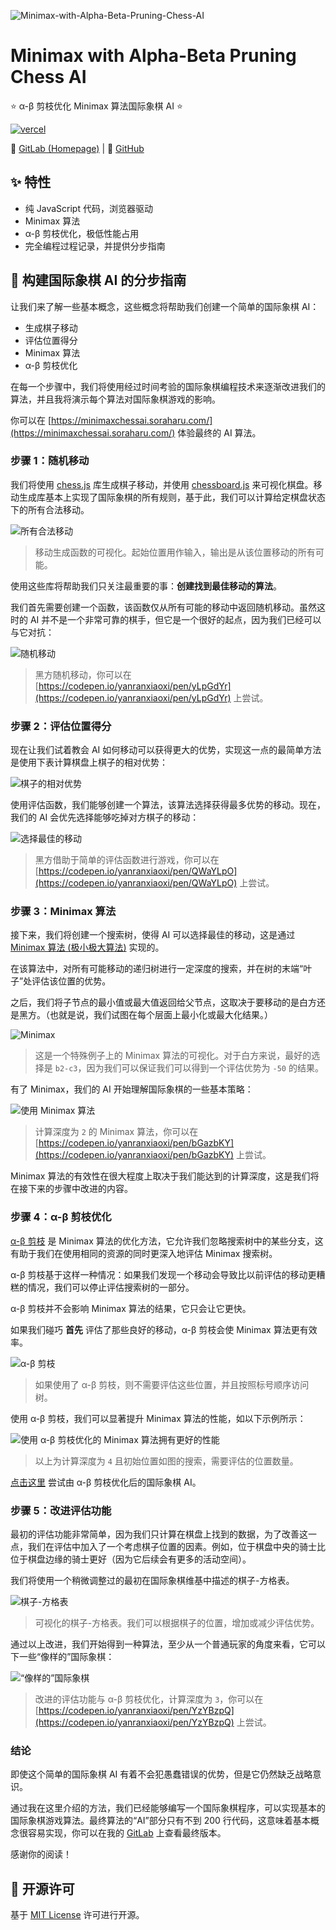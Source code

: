 ![Minimax-with-Alpha-Beta-Pruning-Chess-AI](https://socialify.api.soraharu.com/yanranxiaoxi/Minimax-with-Alpha-Beta-Pruning-Chess-AI/image?description=1&font=KoHo&forks=1&language=1&logo=https%3A%2F%2Fraw.githubusercontent.com%2Fyanranxiaoxi%2FMinimax-with-Alpha-Beta-Pruning-Chess-AI%2Fmain%2Fimages%2Ficon.png&name=1&pattern=Floating%20Cogs&stargazers=1&theme=Light)

# Minimax with Alpha-Beta Pruning Chess AI

⭐ α-β 剪枝优化 Minimax 算法国际象棋 AI ⭐

[![vercel](https://vercelbadge.soraharu.com/?app=chessai)](https://minimaxchessai.soraharu.com/)

🔗 [GitLab (Homepage)](https://gitlab.soraharu.com/XiaoXi/Minimax-with-Alpha-Beta-Pruning-Chess-AI) | 🔗 [GitHub](https://github.com/yanranxiaoxi/Minimax-with-Alpha-Beta-Pruning-Chess-AI)

## ✨ 特性

- 纯 JavaScript 代码，浏览器驱动
- Minimax 算法
- α-β 剪枝优化，极低性能占用
- 完全编程过程记录，并提供分步指南

## 📄 构建国际象棋 AI 的分步指南

让我们来了解一些基本概念，这些概念将帮助我们创建一个简单的国际象棋 AI：

- 生成棋子移动
- 评估位置得分
- Minimax 算法
- α-β 剪枝优化

在每一个步骤中，我们将使用经过时间考验的国际象棋编程技术来逐渐改进我们的算法，并且我将演示每个算法对国际象棋游戏的影响。

你可以在 [https://minimaxchessai.soraharu.com/](https://minimaxchessai.soraharu.com/) 体验最终的 AI 算法。

### 步骤 1：随机移动

我们将使用 [chess.js](https://github.com/jhlywa/chess.js) 库生成棋子移动，并使用 [chessboard.js](https://github.com/oakmac/chessboardjs) 来可视化棋盘。移动生成库基本上实现了国际象棋的所有规则，基于此，我们可以计算给定棋盘状态下的所有合法移动。

![所有合法移动](./docs/images/1.%20all%20legal%20moves.png)

> 移动生成函数的可视化。起始位置用作输入，输出是从该位置移动的所有可能。

使用这些库将帮助我们只关注最重要的事：**创建找到最佳移动的算法**。

我们首先需要创建一个函数，该函数仅从所有可能的移动中返回随机移动。虽然这时的 AI 并不是一个非常可靠的棋手，但它是一个很好的起点，因为我们已经可以与它对抗：

![随机移动](./docs/images/2.%20ugly%20moves.gif)

> 黑方随机移动，你可以在 [https://codepen.io/yanranxiaoxi/pen/yLpGdYr](https://codepen.io/yanranxiaoxi/pen/yLpGdYr) 上尝试。

### 步骤 2：评估位置得分

现在让我们试着教会 AI 如何移动可以获得更大的优势，实现这一点的最简单方法是使用下表计算棋盘上棋子的相对优势：

![棋子的相对优势](./docs/images/3.%20pieces%20advantage.png)

使用评估函数，我们能够创建一个算法，该算法选择获得最多优势的移动。现在，我们的 AI 会优先选择能够吃掉对方棋子的移动：

![选择最佳的移动](./docs/images/4.%20choose%20highest%20evaluation.gif)

> 黑方借助于简单的评估函数进行游戏，你可以在 [https://codepen.io/yanranxiaoxi/pen/QWaYLpO](https://codepen.io/yanranxiaoxi/pen/QWaYLpO) 上尝试。

### 步骤 3：Minimax 算法

接下来，我们将创建一个搜索树，使得 AI 可以选择最佳的移动，这是通过 [Minimax 算法 (极小极大算法)](https://zh.wikipedia.org/wiki/%E6%9E%81%E5%B0%8F%E5%8C%96%E6%9E%81%E5%A4%A7%E7%AE%97%E6%B3%95) 实现的。

在该算法中，对所有可能移动的递归树进行一定深度的搜索，并在树的末端“叶子”处评估该位置的优势。

之后，我们将子节点的最小值或最大值返回给父节点，这取决于要移动的是白方还是黑方。（也就是说，我们试图在每个层面上最小化或最大化结果。）

![Minimax](./docs/images/5.%20Minimax.jpeg)

> 这是一个特殊例子上的 Minimax 算法的可视化。对于白方来说，最好的选择是 `b2-c3`，因为我们可以保证我们可以得到一个评估优势为 `-50` 的结果。

有了 Minimax，我们的 AI 开始理解国际象棋的一些基本策略：

![使用 Minimax 算法](./docs/images/6.%20with%20Minimax.gif)

> 计算深度为 `2` 的 Minimax 算法，你可以在 [https://codepen.io/yanranxiaoxi/pen/bGazbKY](https://codepen.io/yanranxiaoxi/pen/bGazbKY) 上尝试。

Minimax 算法的有效性在很大程度上取决于我们能达到的计算深度，这是我们将在接下来的步骤中改进的内容。

### 步骤 4：α-β 剪枝优化

[α-β 剪枝](https://zh.wikipedia.org/wiki/Alpha-beta%E5%89%AA%E6%9E%9D) 是 Minimax 算法的优化方法，它允许我们忽略搜索树中的某些分支，这有助于我们在使用相同的资源的同时更深入地评估 Minimax 搜索树。

α-β 剪枝基于这样一种情况：如果我们发现一个移动会导致比以前评估的移动更糟糕的情况，我们可以停止评估搜索树的一部分。

α-β 剪枝并不会影响 Minimax 算法的结果，它只会让它更快。

如果我们碰巧 **首先** 评估了那些良好的移动，α-β 剪枝会使 Minimax 算法更有效率。

![α-β 剪枝](./docs/images/7.%20alpha-beta%20pruning.jpeg)

> 如果使用了 α-β 剪枝，则不需要评估这些位置，并且按照标号顺序访问树。

使用 α-β 剪枝，我们可以显著提升 Minimax 算法的性能，如以下示例所示：

![使用 α-β 剪枝优化的 Minimax 算法拥有更好的性能](./docs/images/8.%20Minimax%20with%20alpha-beta.png)

> 以上为计算深度为 `4` 且初始位置如图的搜索，需要评估的位置数量。

[点击这里](https://codepen.io/yanranxiaoxi/pen/vYpbYOm) 尝试由 α-β 剪枝优化后的国际象棋 AI。

### 步骤 5：改进评估功能

最初的评估功能非常简单，因为我们只计算在棋盘上找到的数据，为了改善这一点，我们在评估中加入了一个考虑棋子位置的因素。例如，位于棋盘中央的骑士比位于棋盘边缘的骑士更好（因为它后续会有更多的活动空间）。

我们将使用一个稍微调整过的最初在国际象棋维基中描述的棋子-方格表。

![棋子-方格表](./docs/images/9.%20piece-square%20tables.png)

> 可视化的棋子-方格表。我们可以根据棋子的位置，增加或减少评估优势。

通过以上改进，我们开始得到一种算法，至少从一个普通玩家的角度来看，它可以下一些“像样的”国际象棋：

![“像样的”国际象棋](./docs/images/10.%20decent.gif)

> 改进的评估功能与 α-β 剪枝优化，计算深度为 `3`，你可以在 [https://codepen.io/yanranxiaoxi/pen/YzYBzpQ](https://codepen.io/yanranxiaoxi/pen/YzYBzpQ) 上尝试。

### 结论

即使这个简单的国际象棋 AI 有着不会犯愚蠢错误的优势，但是它仍然缺乏战略意识。

通过我在这里介绍的方法，我们已经能够编写一个国际象棋程序，可以实现基本的国际象棋游戏算法。最终算法的“AI”部分只有不到 200 行代码，这意味着基本概念很容易实现，你可以在我的 [GitLab](https://gitlab.soraharu.com/XiaoXi/Minimax-with-Alpha-Beta-Pruning-Chess-AI) 上查看最终版本。

感谢你的阅读！

## 📜 开源许可

基于 [MIT License](https://choosealicense.com/licenses/mit/) 许可进行开源。
